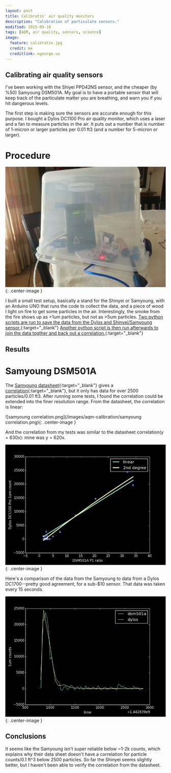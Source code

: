```yaml
---
layout: post
title: Calibratin' air quality monitors
description: "Calibration of particulate sensors."
modified: 2015-09-18
tags: [AQM, air quality, sensors, science]
image:
  feature: calibratin.jpg
  credit: me
  creditlink: ngeorge.us
---
```


## Calibrating air quality sensors

I've been working with the Shiyei PPD42NS sensor, and the cheaper (by %50) Samyoung DSM501A.  My goal is to have a portable sensor that will keep track of the particulate matter you are breathing, and warn you if you hit dangerous levels.  

The first step is making sure the sensors are accurate enough for this purpose.  I bought a Dylos DC1100 Pro air quality monitor, which uses a laser and a fan to measure particles in the air.  It puts out a number that is number of 1-micron or larger particles per 0.01 ft3 (and a number for 5-micron or larger).  

# Procedure
![calib-setup.jpg](/images/aqm-calibration/calib-setup.jpg){: .center-image }

<!--more-->

I built a small test setup, basically a stand for the Shinyei or Samyoung, with an Arduino UNO that runs the code to collect the data, and a piece of wood I light on fire to get some particles in the air.  Interestingly, the smoke from the fire shows up as >1um particles, but not as >5um particles.  [Two python scripts are run to save the data from the Dylos and Shinyei/Samyoung sensor.](https://github.com/wordsforthewise/shinyei-ppd42ns-arduino/tree/master/testing/with%20fan/calibration--serial%20data "correlations"){:target="_blank"}  [Another python script is then run afterwards to join the data togther and back out a correlation.](https://github.com/wordsforthewise/shinyei-ppd42ns-arduino/blob/master/testing/with%20fan/calibration--serial%20data/getSensorCorrelation.py "get correlation"){:target="_blank"}

## Results
# Samyoung DSM501A
The [Samyoung datasheet](https://github.com/wordsforthewise/ESP-8266-particle-sensor/blob/master/spec%20sheets/DSM501%20spec%20sheet.pdf){:target="_blank"} gives a [correlation](https://github.com/wordsforthewise/ESP-8266-particle-sensor/blob/master/spec%20sheets/DSM501A%20ratio%20to%20particle-001%20ft3.png){:target="_blank"}, but it only has data for over 2500 particles/0.01 ft3.  After running some tests, I found the correlation could be extended into the finer resolution range.  From the datasheet, the correlation is linear:

![samyoung correlation.png](/images/aqm-calibration/samyoung correlation.png){: .center-image }

And the correlation from my tests was similar to the datasheet correlation(y = 630x): mine was y = 620x.

![corr.png](/images/aqm-calibration/corr.png){: .center-image }

Here's a comparison of the data from the Samyoung to data from a Dylos DC1700--pretty good agreement, for a sub-$10 sensor.  That data was taken every 15 seconds.

![compare.png](/images/aqm-calibration/compare.png){: .center-image }

## Conclusions

It seems like the Samyoung isn't super reliable below ~1-2k counts, which explains why their data sheet doesn't have a correlation for particle counts/0.1 ft^3 below 2500 particles.  So far the Shinyei seems slightly better, but I haven't been able to verify the correlation from the datasheet.
